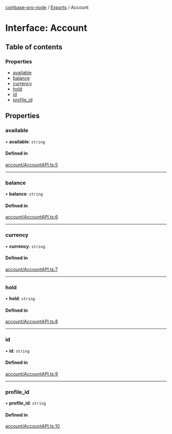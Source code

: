 [coinbase-pro-node](../README.md) / [Exports](../modules.md) / Account

# Interface: Account

## Table of contents

### Properties

- [available](Account.md#available)
- [balance](Account.md#balance)
- [currency](Account.md#currency)
- [hold](Account.md#hold)
- [id](Account.md#id)
- [profile_id](Account.md#profile_id)

## Properties

### available

• **available**: `string`

#### Defined in

[account/AccountAPI.ts:5](https://github.com/bennycode/coinbase-pro-node/blob/208278f/src/account/AccountAPI.ts#L5)

---

### balance

• **balance**: `string`

#### Defined in

[account/AccountAPI.ts:6](https://github.com/bennycode/coinbase-pro-node/blob/208278f/src/account/AccountAPI.ts#L6)

---

### currency

• **currency**: `string`

#### Defined in

[account/AccountAPI.ts:7](https://github.com/bennycode/coinbase-pro-node/blob/208278f/src/account/AccountAPI.ts#L7)

---

### hold

• **hold**: `string`

#### Defined in

[account/AccountAPI.ts:8](https://github.com/bennycode/coinbase-pro-node/blob/208278f/src/account/AccountAPI.ts#L8)

---

### id

• **id**: `string`

#### Defined in

[account/AccountAPI.ts:9](https://github.com/bennycode/coinbase-pro-node/blob/208278f/src/account/AccountAPI.ts#L9)

---

### profile_id

• **profile_id**: `string`

#### Defined in

[account/AccountAPI.ts:10](https://github.com/bennycode/coinbase-pro-node/blob/208278f/src/account/AccountAPI.ts#L10)
